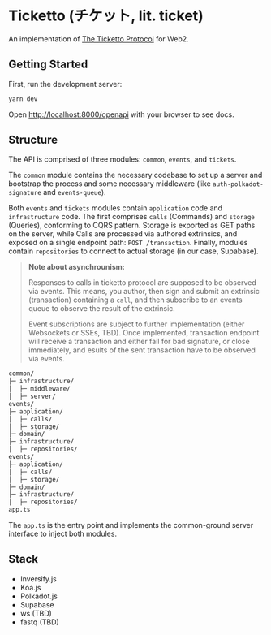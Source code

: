# Ticketto (チケット, lit. ticket)

An implementation of [The Ticketto Protocol](https://github.com/kippurocks/ticketto) for Web2.

## Getting Started

First, run the development server:

```bash
yarn dev
```

Open [http://localhost:8000/openapi](http://localhost:8000/openapi) with your browser to see docs.

## Structure

The API is comprised of three modules: `common`, `events`, and `tickets`.

The `common` module contains the necessary codebase to set up a server and bootstrap the process and
some necessary middleware (like `auth-polkadot-signature` and `events-queue`).

Both `events` and `tickets` modules contain `application` code and `infrastructure` code. The first
comprises `calls` (Commands) and `storage` (Queries), conforming to CQRS pattern. Storage is exported
as GET paths on the server, while Calls are processed via authored extrinsics, and exposed on a
single endpoint path: `POST /transaction`. Finally, modules contain `repositories` to connect to
actual storage (in our case, Supabase).

> **Note about asynchrounism:**
>
> Responses to calls in ticketto protocol are supposed to be observed via events. This means, you
> author, then sign and submit an extrinsic (transaction) containing a `call`, and then subscribe
> to an events queue to observe the result of the extrinsic.
>
> Event subscriptions are subject to further implementation (either Websockets or SSEs, TBD). Once
> implemented, transaction endpoint will receive a transaction and either fail for bad signature,
> or close immediately, and esults of the sent transaction have to be observed via events.

```sh
common/
├─ infrastructure/
│  ├─ middleware/
│  ├─ server/
events/
├─ application/
│  ├─ calls/
│  ├─ storage/
├─ domain/
├─ infrastructure/
│  ├─ repositories/
events/
├─ application/
│  ├─ calls/
│  ├─ storage/
├─ domain/
├─ infrastructure/
│  ├─ repositories/
app.ts
```

The `app.ts` is the entry point and implements the common-ground server interface to inject both modules.

## Stack

- Inversify.js
- Koa.js
- Polkadot.js
- Supabase
- ws (TBD)
- fastq (TBD)
